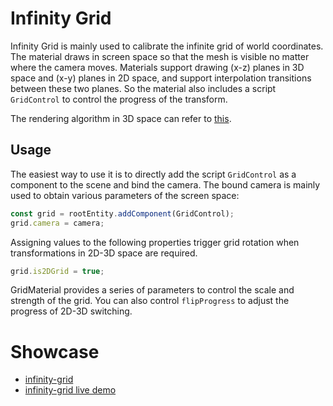 # Infinity Grid

Infinity Grid is mainly used to calibrate the infinite grid of world coordinates. The material draws in screen space so
that the mesh is visible no matter where the camera moves. Materials support drawing (x-z) planes in 3D space and (x-y)
planes in 2D space, and support interpolation transitions between these two planes. So the material also includes a
script `GridControl` to control the progress of the transform.

The rendering algorithm in 3D space can refer
to [this](http://asliceofrendering.com/scene%20helper/2020/01/05/InfiniteGrid/).

## Usage

The easiest way to use it is to directly add the script `GridControl` as a component to the scene and bind the camera.
The bound camera is mainly used to obtain various parameters of the screen space:

```ts
const grid = rootEntity.addComponent(GridControl);
grid.camera = camera;
```

Assigning values to the following properties trigger grid rotation when transformations in 2D-3D space are required.

```ts
grid.is2DGrid = true;
```

GridMaterial provides a series of parameters to control the scale and strength of the grid. You can also
control `flipProgress` to adjust the progress of 2D-3D switching.

# Showcase

- [infinity-grid](https://github.com/ant-galaxy/oasis-engine.github.io/blob/main/playground/infinity-grid.ts)
- [infinity-grid live demo](https://galacean.antgroup.com/#/examples/latest/infinity-grid)
